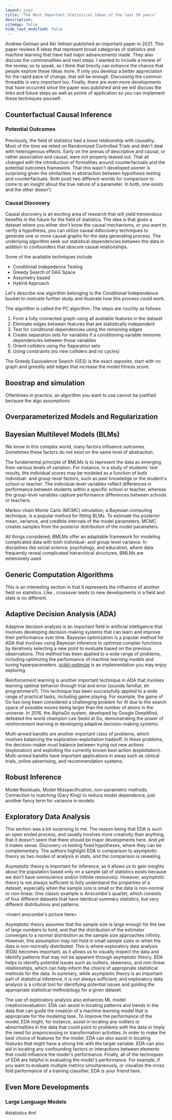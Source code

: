 ```yaml
---
layout: page
title: "The Most Important Statistical Ideas of the last 50 years"
description: 
sitemap: false
hide_last_modified: false
---
```


Andrew Gelman and Aki Vehtari published an important paper in 2021. This paper reviews 8 ideas that represent broad categories of statistics and machine learning that have had major advancements made. They also discuss the commonalities and next steps. I wanted to include a review of the review, so to speak, as I think that brevity can enhance the chance that people explore these ideas more. If only you develop a better appreciation for the rapid pace of change, that will be enough. Discussing the common threadds is very important too. Finally, there are even more developments that have occurred since the paper was published and we will discuss the links and future steps as well as points of application so you can implement these techniques yourself.

## Counterfactual Causal Inference

### Potential Outcomes
Previously, the field of statistics had a losse relationship with causality. Most of the time we relied on Randomized Controlled Trials and didn't deal with heterogenous effects. Early on the arenas of descriptive and causal, or rather associative and causal, were not properly teased out. That all changed with the introduction of formalities around counterfactuals and the potential outcomes framework. That this wasn't developed sooner is surprising given the similarities in abstraction between hypothesis testing and counterfactuals. Both posit two different worlds for comparison to come to an insight about the true nature of a parameter. In both, one exists and the other doesn't.

### Causal Discovery
Causal discovery is an exciting area of research that will yield tremendous benefits in the future for the field of statistics. The idea is that given a dataset where you either don't know the causal mechanisms, or you want to verify a hypothesis, you can utilize causal ddiscovery techniques to generate one or more causal graphs for the data generating process. The underlying algorithm seek out statistical dependencies between the data in addition to confounders that obscure causal relationships.

Some of the available techniques include
- Conditional Indepedence Testing
- Greedy Search of DAG Space
- Assymetry based
- Hybrid Approach

Let's describe one algorithm belonging to the Conditional Independence bucket to motivate further study and illustrate how this process could work.

The algorithm is called the PC algorithm. The steps are rouchly as follows
1. Form a fully connected graph using all available features in the dataset
2. Eliminate edges between features that are statistically independent
3. Test for conditional dependencies using the remaining edges
4. Create separation sets for variables if a conditioning variable removes dependencies between those variables
5. Orient colliders using the Separation sets
6. Using constraints (no new colliders and no cycles)

The Greedy Equivalence Search (GES) is the exact opposite, start with no graph and greedily add edges that increase the model fitness score.

## Boostrap and simulation
Oftentimes in practice, an algorithm you want to use cannot be justified because the algo assumptions 

## Overparameterized Models and Regularization

## Bayesian Multilevel Models (BLMs)
We know in this complex world, many factors influence outcomes. Sometimes these factors do not exist on the same level of abstraction.

The fundamental principle of BMLMs is to represent the data as emerging from various levels of variation. For instance, in a study of students' test results, the individual scores may be modeled as a function of both individual- and group-level factors, such as past knowledge or the student's school or teacher. The individual-level variables reflect differences in performance between students within a specific school or teacher, whereas the group-level variables capture performance differences between schools or teachers.

Markov chain Monte Carlo (MCMC) simulation, a Bayesian computing technique, is a popular method for fitting BLMs. To estimate the posterior mean, variance, and credible intervals of the model parameters, MCMC creates samples from the posterior distribution of the model parameters.

All things considered, BMLMs offer an adaptable framework for modeling complicated data with both individual- and group-level variance. In disciplines like social science, psychology, and education, where data frequently reveal complicated hierarchical structures, BMLMs are extensively used.

## Generic Computation Algorithms
This is an interesting section in that it represents the influence of another field on statistics. Like <insert example>, crossover leads to new developments in a field and stats is no different.

## Adaptive Decision Analysis (ADA)

Adaptive decision analysis is an important field in artificial intelligence that involves developing decision-making systems that can learn and improve their performance over time. Bayesian optimization is a popular method for ADA that involves using Bayesian inference to optimize complex functions by iteratively selecting a new point to evaluate based on the previous observations. This method has been applied to a wide range of problems, including optimizing the performance of machine learning models and tuning hyperparameters. [scikit-optimize](https://scikit-optimize.github.io/stable/) is an implementation you may enjoy exploring

Reinforcement learning is another important technique in ADA that involves learning optimal behavior through trial and error (sounds familiar, eh programmers?). This technique has been successfully applied to a wide range of practical tasks, including game playing. For example, the game of Go has long been considered a challenging problem for AI due to the search space of possible moves being larger than the number of atoms in the universe. In 2016, the AlphaGo system, developed by Google DeepMind, defeated the world champion Lee Sedol at Go, demonstrating the power of reinforcement learning in developing adaptive decision-making systems. 

Multi-armed bandits are another important class of problems, which involves balancing the exploration-exploitation tradeoff. In these problems, the decision-maker must balance between trying out new actions (exploration) and exploiting the currently known best action (exploitation). Multi-armed bandits have important applications in areas such as clinical trials, online advertising, and recommendation systems.


## Robust Inference
Model Residuals, Model Misspecification, non-parametric methods. Connection to matching (Gary King) to reduce model dependence, just another fancy term for variance in models.

## Exploratory Data Analysis
This section was a bit surprising to me. The reason being that EDA is such an open ended process, and usually involves more creativity than anything, that it doesn't seem that there should be major developments here. And yet it makes sense. Discovery vs testing fixed hypotheses, where they can be complementary. The authors highlight EDA in comparison to asymptotic theory as two modes of analysis in stats, and the comparison is revealing.

Asymptotic theory is important for inference, as it allows us to gain insights about the population based only on a sample (all of statistics exists because we don't have omniscience and/or infinite resources). However, asymptotic theory is not always sufficient to fully understand the properties of a dataset, especially when the sample size is small or the data is non-normal or non-linear. One classic example is Anscombe's quartet, which consists of four different datasets that have identical summary statistics, but very different distributions and patterns. 

<insert anscombe's picture here>

Asymptotic theory assumes that the sample size is large enough for the law of large numbers to hold, and that the distribution of the estimator converges to a normal distribution as the sample size approaches infinity. However, this assumption may not hold in small sample sizes or when the data is non-normally distributed. This is where exploratory data analysis (EDA) becomes important, as it allows us to visually inspect the data and identify patterns that may not be apparent through asymptotic theory. EDA helps to identify potential issues such as outliers, skewness, and non-linear relationships, which can help inform the choice of appropriate statistical methods for the data. In summary, while asymptotic theory is an important part of statistical inference, it is not always sufficient, and exploratory data analysis is a critical tool for identifying potential issues and guiding the appropriate statistical methodology for a given dataset.

The use of exploratory analysis also enhances ML model creation/evaluation. EDA can assist in locating patterns and trends in the data that can guide the creation of a machine learning model that is appropriate for the modeling task. To improve the performance of the model, EDA might, for instance, assist in locating any outliers or abnormalities in the data that could point to problems with the data or imply the need for preprocessing or transformation activities. In order to make the best choice of features for the model, EDA can also assist in locating features that might have a strong link with the target variable. EDA can also aid in locating any confounding factors or interactions between elements that could influence the model's performance. Finally, all of the techniques of EDA are helpful in evaluating the model's performance. For example, if you want to evaluate multiple metrics simultaneously, or visualize the cross fold performance of a training classifier, EDA is your friend here.

## Even More Developments

### Large Language Models


#statistics #ml 

